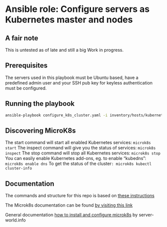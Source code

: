 # Ansible role: Configure servers as Kubernetes master and nodes

## A fair note

This is untested as of late and still a big Work in progress.

## Prerequisites

The servers used in this playbook must be Ubuntu based, have a predefined admin user and your SSH pub key for keyless authentication must be configured.

## Running the playbook

```bash
ansible-playbook configure_k8s_cluster.yaml -i inventory/hosts/kubernetes.yaml
```

## Discovering MicroK8s

The start command will start all enabled Kubernetes services: `microk8s start`
The inspect command will give you the status of services: `microk8s inspect`
The stop command will stop all Kubernetes services: `microk8s stop`
You can easily enable Kubernetes add-ons, eg. to enable “kubedns”: `microk8s enable dns`
To get the status of the cluster`: microk8s kubectl cluster-info`

## Documentation

The commands and structure for this repo is based on [these instructions](https://ubuntu.com/tutorials/how-to-kubernetes-cluster-on-raspberry-pi#1-overview)

The Microk8s documentation can be found [by visiting this link](https://microk8s.io/docs/)

General documentation [how to install and configure microk8s](https://www.server-world.info/en/note?os=Ubuntu_20.04&p=microk8s&f=1) by server-world.info
